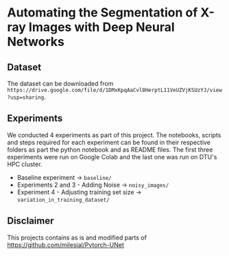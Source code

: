 # Automating the Segmentation of X-ray Images with Deep Neural Networks

## Dataset
The dataset can be downloaded from `https://drive.google.com/file/d/1DMxKpqAaCvl8HerptL11VeUZVjKSUzYJ/view?usp=sharing`.

## Experiments
We conducted 4 experiments as part of this project. The notebooks, scripts and steps required for each experiment can be found in their respective folders as part the python notebook and as README files. The first three experiments were run on Google Colab and the last one was run on DTU's HPC cluster.

* Baseline experiment -> `baseline/`
* Experiments 2 and 3 - Adding Noise -> `noisy_images/`
* Experiment 4 - Adjusting training set size -> `variation_in_training_dataset/`

## Disclaimer
This projects contains as is and modified parts of https://github.com/milesial/Pytorch-UNet
